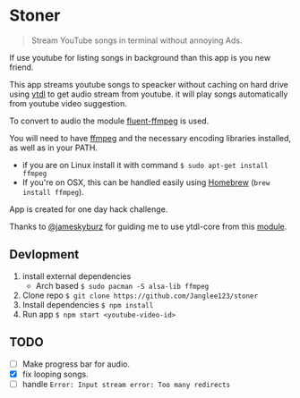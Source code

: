 # Stoner
> Stream YouTube songs in terminal without annoying Ads.

If use youtube for listing songs in background than this app is you new friend.

This app streams youtube songs to speacker without caching on hard drive using [ytdl]() to get audio stream from youtube. it will play songs automatically from youtube video suggestion.

To convert to audio the module [fluent-ffmpeg](https://github.com/schaermu/node-fluent-ffmpeg) is used.

You will need to have [ffmpeg](http://www.ffmpeg.org/) and the necessary encoding libraries installed, as well as in your PATH.

* if you are on Linux install it with command
`$ sudo apt-get install ffmpeg`
* If you're on OSX, this can be handled easily using [Homebrew](http://brew.sh/) (`brew install ffmpeg`).

App is created for one day hack challenge.

Thanks to [@jameskyburz](https://github.com/jameskyburz/) for guiding me to use ytdl-core from this [module](https://github.com/jameskyburz/youtube-audio-stream).


## Devlopment

1. install external dependencies
    - Arch based
        `$ sudo pacman -S alsa-lib ffmpeg`
1. Clone repo
`$ git clone https://github.com/Janglee123/stoner`
2. Install dependencies
`$ npm install`
3. Run app
`$ npm start <youtube-video-id>` 

## TODO
- [ ] Make progress bar for audio.
- [x] fix looping songs.
- [ ] handle `Error: Input stream error: Too many redirects`
